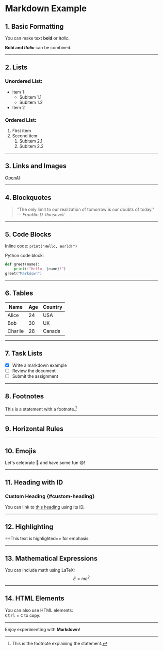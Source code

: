 
# Markdown Example

## 1. **Basic Formatting**

You can make text **bold** or *italic*.

**Bold and _Italic_** can be combined.

---

## 2. **Lists**

### Unordered List:
- Item 1
  - Subitem 1.1
  - Subitem 1.2
- Item 2

### Ordered List:
1. First item
2. Second item
   1. Subitem 2.1
   2. Subitem 2.2

---

## 3. **Links and Images**

[OpenAI](https://www.openai.com)

<!-- ![OpenAI Logo](https://www.openai.com/favicon.ico) -->

---

## 4. **Blockquotes**

> "The only limit to our realization of tomorrow is our doubts of today."  
> — *Franklin D. Roosevelt*

---

## 5. **Code Blocks**

Inline code: `print("Hello, World!")`

Python code block:
```python
def greet(name):
    print(f"Hello, {name}!")
greet("Markdown")
```

---

## 6. **Tables**

| Name     | Age | Country |
|----------|-----|---------|
| Alice    | 24  | USA     |
| Bob      | 30  | UK      |
| Charlie  | 28  | Canada  |

---

## 7. **Task Lists**

- [x] Write a markdown example
- [ ] Review the document
- [ ] Submit the assignment

---

## 8. **Footnotes**

This is a statement with a footnote.[^1]

[^1]: This is the footnote explaining the statement.

---

## 9. **Horizontal Rules**

---

## 10. **Emojis**

Let's celebrate :tada: and have some fun :smile:!

---

## 11. **Heading with ID**

### Custom Heading {#custom-heading}

You can link to [this heading](#custom-heading) using its ID.

---

## 12. **Highlighting**

==This text is highlighted== for emphasis.

---

## 13. **Mathematical Expressions**

You can include math using LaTeX:  
$$ E = mc^2 $$

---

## 14. **HTML Elements**

You can also use HTML elements:  
<kbd>Ctrl</kbd> + <kbd>C</kbd> to copy.

---

Enjoy experimenting with **Markdown**!
